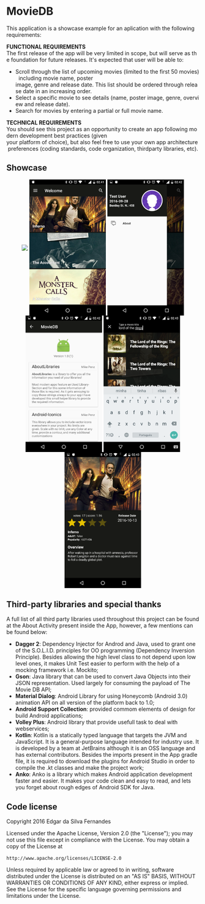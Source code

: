 # MovieDB

This application is a showcase example for an aplication with the following requirements:

**FUNCTIONAL REQUIREMENTS**
The first release of the app will be very limited in scope, but will serve as the foundation for future releases. It's
expected that user will be able to:
 - Scroll through the list of upcoming movies (limited to the first 50 movies) ­ including movie name, poster
image, genre and release date. This list should be ordered through release date in an increasing order.
 - Select a specific movie to see details (name, poster image, genre, overview and release date).
 - Search for movies by entering a partial or full movie name.

**TECHNICAL REQUIREMENTS**
You should see this project as an opportunity to create an app following modern development best practices (given
your platform of choice), but also feel free to use your own app architecture preferences (coding standards, code
organization, third­party libraries, etc).


Showcase
---

<p align="center">
  <img src="screenshots/demo.gif" align="center" width=200>
  <img src="screenshots/moviedb_ss_01.png" align="center" width=200>
  <img src="screenshots/moviedb_ss_02.png" align="center" width=200>
  <img src="screenshots/moviedb_ss_03.png" align="center" width=200>
  <img src="screenshots/moviedb_ss_04.png" align="center" width=200>
  <img src="screenshots/moviedb_ss_05.png" align="center" width=200>
</p>

Third-party libraries and special thanks
---
A full list of all third party libraries used throughout this project can be found at the About Activity present inside the App, however, a few mentions can be found below:

 - **Dagger 2**: Dependency Injector for Androd and Java, used to grant one of the S.O.L.I.D. principles for OO programming (Dependency Inversion Principle). Besides allowing the high level class to not depend upon low level ones, it makes Unit Test easier to perform with the help of a mocking framework i.e. Mockito;
 - **Gson**: Java library that can be used to convert Java Objects into their JSON representation. Used largely for consuming the payload of The Movie DB API;
 - **Material Dialog**: Android Library for using Honeycomb (Android 3.0) animation API on all version of the platform back to 1.0;
 - **Android Support Collection**: provided commom elements of design for build Android applications;
 - **Volley Plus**: Android library that provide usefull task to deal with webservices;
 - **Kotlin**: Kotlin is a statically typed language that targets the JVM and JavaScript. It is a general-purpose language intended for industry use. It is developed by a team at JetBrains although it is an OSS language and has external contributors. Besides the imports present in the App gradle file, it is required to download the plugins for Android Studio in order to compile the .kt classes and make the project work;
 - **Anko**: Anko is a library which makes Android application development faster and easier. It makes your code clean and easy to read, and lets you forget about rough edges of Android SDK for Java.

 
Code license
---
Copyright 2016 Edgar da Silva Fernandes

Licensed under the Apache License, Version 2.0 (the "License");
you may not use this file except in compliance with the License.
You may obtain a copy of the License at

    http://www.apache.org/licenses/LICENSE-2.0

Unless required by applicable law or agreed to in writing, software
distributed under the License is distributed on an "AS IS" BASIS,
WITHOUT WARRANTIES OR CONDITIONS OF ANY KIND, either express or implied.
See the License for the specific language governing permissions and
limitations under the License.
